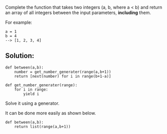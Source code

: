 Complete the function that takes two integers (a, b, where a < b) and return an array of all integers between the input parameters, **including** them.

For example:

```
a = 1
b = 4
--> [1, 2, 3, 4]
```

## Solution:

```
def between(a,b):
    number = get_number_generater(range(a,b+1))
    return [next(number) for i in range(b+1-a)]
    
def get_number_generater(range):
    for i in range:
        yield i
```

Solve it using a generator.

It can be done more easily as shown below.

```
def between(a,b):
    return list(range(a,b+1))
```